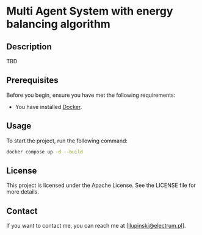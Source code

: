 # Multi Agent System with energy balancing algorithm

## Description

TBD

## Prerequisites

Before you begin, ensure you have met the following requirements:

- You have installed [Docker](https://www.docker.com/products/docker-desktop).

## Usage

To start the project, run the following command:

```sh
docker compose up -d --build
```

## License

This project is licensed under the Apache License. See the LICENSE file for more details.

## Contact

If you want to contact me, you can reach me at [llupinski@electrum.pl].
